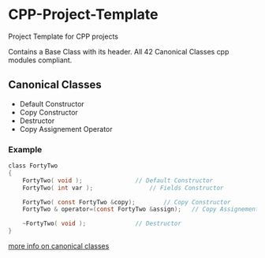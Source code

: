 # CPP-Project-Template
Project Template for CPP projects

Contains a Base Class with its header.
All 42 Canonical Classes cpp modules compliant.

## Canonical Classes
- Default Constructor
- Copy Constructor
- Destructor
- Copy Assignement Operator

### Example
```c
class FortyTwo
{
	FortyTwo( void );				// Default Constructor
	FortyTwo( int var );				// Fields Constructor

	FortyTwo( const FortyTwo &copy);		// Copy Constructor
	FortyTwo & operator=(const FortyTwo &assign);	// Copy Assignement Operator

	~FortyTwo( void );				// Destructor
}
```
[more info on canonical classes](https://www.francescmm.com/orthodox-canonical-class-form/)
